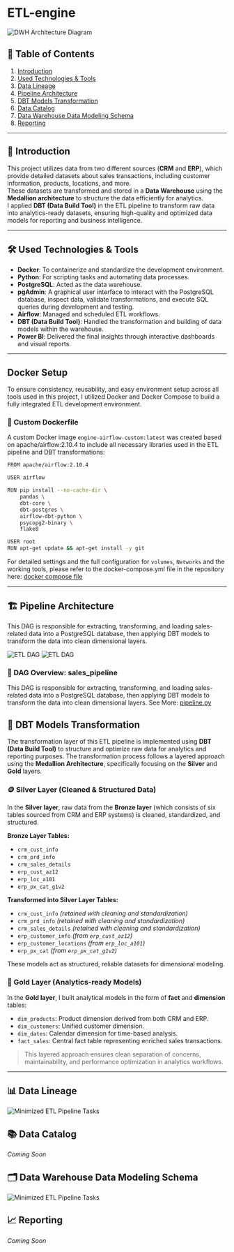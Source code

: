 # ETL-engine
![DWH Architecture Diagram](Reporting-Layer/Images/DWH-architecture.png)

## 📑 Table of Contents
1. [Introduction](#introduction)  
2. [Used Technologies & Tools](#used-technologies--tools)  
3. [Data Lineage](#data-lineage)  
4. [Pipeline Architecture](#pipeline-architecture)  
5. [DBT Models Transformation](#dbt-models-transformation)  
6. [Data Catalog](#data-catalog)  
7. [Data Warehouse Data Modeling Schema](#data-warehouse-data-modeling-schema)  
8. [Reporting](#reporting)  

---

## 🧩 Introduction

This project utilizes data from two different sources (**CRM** and **ERP**), which provide detailed datasets about sales transactions, including customer information, products, locations, and more.  
These datasets are transformed and stored in a **Data Warehouse** using the **Medallion architecture** to structure the data efficiently for analytics.  
I applied **DBT (Data Build Tool)** in the ETL pipeline to transform raw data into analytics-ready datasets, ensuring high-quality and optimized data models for reporting and business intelligence.

---

## 🛠️ Used Technologies & Tools

- **Docker**: To containerize and standardize the development environment.  
- **Python**: For scripting tasks and automating data processes.  
- **PostgreSQL**: Acted as the data warehouse.
- **pgAdmin**: A graphical user interface to interact with the PostgreSQL database, inspect data, validate transformations, and execute SQL queries during development and testing.
- **Airflow**: Managed and scheduled ETL workflows.  
- **DBT (Data Build Tool)**: Handled the transformation and building of data models within the warehouse.  
- **Power BI**: Delivered the final insights through interactive dashboards and visual reports.  

---

## Docker Setup 
To ensure consistency, reusability, and easy environment setup across all tools used in this project, I utilized Docker and Docker Compose to build a fully integrated ETL development environment.

### 🔧 Custom Dockerfile
A custom Docker image `engine-airflow-custom:latest` was created based on apache/airflow:2.10.4 to include all necessary libraries used in the ETL pipeline and DBT transformations:
```bash
FROM apache/airflow:2.10.4

USER airflow

RUN pip install --no-cache-dir \
    pandas \
    dbt-core \
    dbt-postgres \
    airflow-dbt-python \
    psycopg2-binary \ 
    flake8    

USER root
RUN apt-get update && apt-get install -y git

```
For detailed settings and the full configuration for `volumes`, `Networks` and the working tools, please refer to the docker-compose.yml file in the repository here: 
[docker compose file](airflow/docker-compose.yml)

---

## 🏗️ Pipeline Architecture

This DAG is responsible for extracting, transforming, and loading sales-related data into a PostgreSQL database, then applying DBT models to transform the data into clean dimensional layers.

![ETL DAG](Reporting-Layer/Images/dag-graph.jpg)
![ETL DAG](Reporting-Layer/Images/min-dag-graph.png)

### 🔧 DAG Overview: sales_pipeline
This DAG is responsible for extracting, transforming, and loading sales-related data into a PostgreSQL database, then applying DBT models to transform the data into clean dimensional layers.
See More: [pipeline.py](airflow/dags/pipeline.py)

## 🔄 DBT Models Transformation

The transformation layer of this ETL pipeline is implemented using **DBT (Data Build Tool)** to structure and optimize raw data for analytics and reporting purposes. The transformation process follows a layered approach using the **Medallion Architecture**, specifically focusing on the **Silver** and **Gold** layers.

### 🪙 Silver Layer (Cleaned & Structured Data)

In the **Silver layer**, raw data from the **Bronze layer** (which consists of six tables sourced from CRM and ERP systems) is cleaned, standardized, and structured.

**Bronze Layer Tables:**
- `crm_cust_info`
- `crm_prd_info`  
- `crm_sales_details`
- `erp_cust_az12`
- `erp_loc_a101`
- `erp_px_cat_g1v2`       

**Transformed into Silver Layer Tables:**
- `crm_cust_info` *(retained with cleaning and standardization)*
- `crm_prd_info` *(retained with cleaning and standardization)*
- `crm_sales_details` *(retained with cleaning and standardization)*
- `erp_customer_info` *(from `erp_cust_az12`)*
- `erp_customer_locations` *(from `erp_loc_a101`)*
- `erp_px_cat` *(from `erp_px_cat_g1v2`)*

These models act as structured, reliable datasets for dimensional modeling.

### 🥇 Gold Layer (Analytics-ready Models)

In the **Gold layer**, I built analytical models in the form of **fact** and **dimension** tables:

- `dim_products`: Product dimension derived from both CRM and ERP.
- `dim_customers`: Unified customer dimension.
- `dim_dates`: Calendar dimension for time-based analysis.
- `fact_sales`: Central fact table representing enriched sales transactions.

> This layered approach ensures clean separation of concerns, maintainability, and performance optimization in analytics workflows.

---

## 📊 Data Lineage
![Minimized ETL Pipeline Tasks](Reporting-Layer/Images/data-lineage.png)

## 📚 Data Catalog
*Coming Soon*

## 🗂️ Data Warehouse Data Modeling Schema
![Minimized ETL Pipeline Tasks](Reporting-Layer/Images/mapping.png)

## 📈 Reporting
*Coming Soon*

